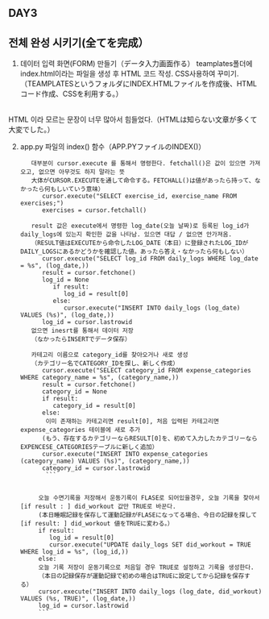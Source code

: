 ## DAY3 
## 전체 완성 시키기(全てを完成）

1. 데이터 입력 화면(FORM) 만들기（データ入力画面作る）
   teamplates폴더에 index.html이라는 파일을 생성 후 HTML 코드 작성. CSS사용하여 꾸미기.（TEAMPLATESというフォルダにINDEX.HTMLファイルを作成後、HTMLコード作成、CSSを利用する。）
<br>
   HTML 이라 모르는 문장이 너무 많아서 힘들었다.（HTMLは知らない文章が多くて大変でした。）



 2. app.py 파일의 index() 함수（APP.PYファイルのINDEX()）
    ```
       대부분이 cursor.execute 를 통해서 명령한다. fetchall()은 값이 있으면 가져오고, 없으면 아무것도 하지 말라는 뜻
       大体がCURSOR.EXECUTEを通して命令する。FETCHALL()は値があったら持って、なかったら何もしいていう意味）
          cursor.execute("SELECT exercise_id, exercise_name FROM exercises;")
          exercises = cursor.fetchall()
       
       result 값은 execute에서 명령한 log_date(오늘 날짜)로 등록된 log_id가 daily_logs에 있는지 확인한 값을 나타남. 있으면 대답 / 없으면 안가져옴.
       （RESULT値はEXECUTEから命令したLOG_DATE（本日）に登録されたLOG_IDがDAILY_LOGSにあるかどうかを確認した値。あったら答え・なかったら何もしない）
          cursor.execute("SELECT log_id FROM daily_logs WHERE log_date = %s", (log_date,))
          result = cursor.fetchone()
          log_id = None
             if result:
                log_id = result[0]
             else:
                cursor.execute("INSERT INTO daily_logs (log_date) VALUES (%s)", (log_date,))
          log_id = cursor.lastrowid
       없으면 inesrt를 통해서 데이터 저장
       （なかったらINSERTでデータ保存）

       카테고리 이름으로 category_id를 찾아오거나 새로 생성
       （カテゴリー名でCATEGORY_IDを探し、新しく作成）
          cursor.execute("SELECT category_id FROM expense_categories WHERE category_name = %s", (category_name,))
          result = cursor.fetchone()
          category_id = None
          if result:
             category_id = result[0]
          else:
           이미 존재하는 카테고리면 result[0], 처음 입력된 카테고리면 expense_categories 테이블에 새로 추가
          (もう、存在するカテゴリーならRESULT[0]を、初めて入力したカテゴリーならEXPENCESE_CATEGORIESテーブルに新しく追加）
          cursor.execute("INSERT INTO expense_categories (category_name) VALUES (%s)", (category_name,))
          category_id = cursor.lastrowid
           ```


         오늘 수면기록을 저장해서 운동기록이 FLASE로 되어있을경우, 오늘 기록을 찾아서 [if result : ] did_workout 값만 TRUE로 바꾼다.
         (本日睡眠記録を保存して運動記録がFLASEになってる場合、今日の記録を探して [if result: ] did_workout 値をTRUEに変わる。）
         if result:
            log_id = result[0]
            cursor.execute("UPDATE daily_logs SET did_workout = TRUE WHERE log_id = %s", (log_id,))
         else:
         오늘 기록 저장이 운동기록으로 처음일 경우 TRUE로 설정하고 기록을 생성한다. 
         （本日の記録保存が運動記録で初めの場合はTRUEに設定してから記録を保存する）
         cursor.execute("INSERT INTO daily_logs (log_date, did_workout) VALUES (%s, TRUE)", (log_date,))
         log_id = cursor.lastrowid
         ```
